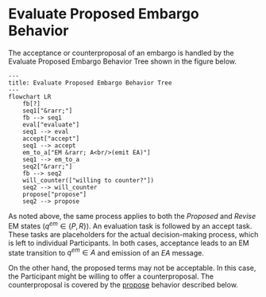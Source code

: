 # Evaluate Proposed Embargo Behavior

The acceptance or counterproposal of an embargo is handled by the Evaluate Proposed Embargo Behavior Tree shown in the
figure below.

```mermaid
---
title: Evaluate Proposed Embargo Behavior Tree
---
flowchart LR
    fb[?]
    seq1["&rarr;"]
    fb --> seq1
    eval["evaluate"]
    seq1 --> eval
    accept["accept"]
    seq1 --> accept
    em_to_a["EM &rarr; A<br/>(emit EA)"]
    seq1 --> em_to_a
    seq2["&rarr;"]
    fb --> seq2
    will_counter(["willing to counter?"])
    seq2 --> will_counter
    propose["propose"]
    seq2 --> propose
```

As noted above, the same process applies to both the *Proposed* and *Revise* EM states ($q^{em} \in \{P,R\}$).
An evaluation task is followed by an accept task.
These tasks are placeholders for the actual decision-making process, which is left to individual Participants.
In both cases, acceptance leads to an EM state transition to $q^{em} \in A$ and emission of an $EA$ message.

On the other hand, the proposed terms may not be acceptable.
In this case, the Participant might be willing to offer a counterproposal.
The counterproposal is covered by the [propose](#propose-embargo-behavior) behavior described below.



